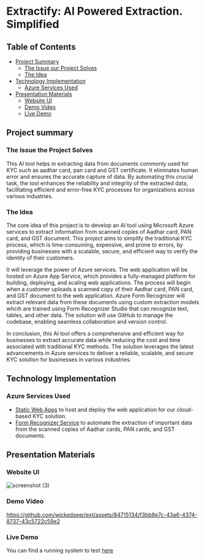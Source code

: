 # Extractify: AI Powered Extraction. Simplified

## Table of Contents

- [Project Summary](#project-summary)
  - [The Issue our Project Solves](#the-issue-the-project-solves)
  - [The Idea](#the-idea)
- [Technology Implementation](#technology-implementation)
  - [Azure Services Used](#azure-services-used)
- [Presentation Materials](#presentation-materials)
  - [Website UI](#website-ui)
  - [Demo Video](#demo-video)
  - [Live Demo](#live-demo)


## Project summary

### The Issue the Project Solves

This AI tool helps in extracting data from documents commonly used for KYC such as aadhar card, pan card and GST certificate. It eliminates human error and ensures the accurate capture of data. By automating this crucial task, the tool enhances the reliability and integrity of the extracted data, facilitating efficient and error-free KYC processes for organizations across various industries.

### The Idea
The core idea of this project is to develop an AI tool using Microsoft Azure services to extract information from scanned copies of Aadhar card, PAN card, and GST document. This project aims to simplify the traditional KYC process, which is time-consuming, expensive, and prone to errors, by providing businesses with a scalable, secure, and efficient way to verify the identity of their customers.

It will leverage the power of Azure services. The web application will be hosted on Azure App Service, which provides a fully-managed platform for building, deploying, and scaling web applications. The process will begin when a customer uploads a scanned copy of their Aadhar card, PAN card, and GST document to the web application. Azure Form Recognizer will extract relevant data from these documents using custom extraction models whcih are trained using Form Recognizer Studio that can recognize text, tables, and other data. The solution will use GitHub to manage the codebase, enabling seamless collaboration and version control.

In conclusion, this AI tool offers a comprehensive and efficient way for businesses to extract accurate data while reducing the cost and time associated with traditional KYC methods. The solution leverages the latest advancements in Azure services to deliver a reliable, scalable, and secure KYC solution for businesses in various industries.

## Technology Implementation

### Azure Services Used

- [Static Web Apps](https://learn.microsoft.com/en-us/azure/static-web-apps/)
to host and deploy the web application for our cloud-based KYC solution.
- [Form Recognizer Service](https://learn.microsoft.com/en-us/azure/applied-ai-services/form-recognizer/overview?view=form-recog-3.0.0) 
to automate the extraction of important data from the scanned copies of Aadhar cards, PAN cards, and GST documents.

## Presentation Materials

### Website UI
![screenshot (3)](https://github.com/wickedseer/ext/assets/84715134/31544cc5-d133-4619-b348-7167063226c4)

### Demo Video
https://github.com/wickedseer/ext/assets/84715134/f3bb8e7c-43a6-4374-8737-43c5722c59e2

### Live Demo
You can find a running system to test [here](https://blue-hill-02f50f400.3.azurestaticapps.net/)
